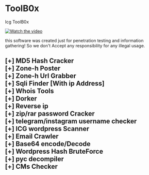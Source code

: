 # ToolB0x
Icg ToolB0x

[![Watch the video](https://raw.githubusercontent.com/04x/ToolB0x/master/Toolb0x.PNG)](https://www.aparat.com/v/Q3fNV)

this software was created just for penetration testing and information gathering! So we don't Accept any responsibility for any illegal usage.
<h2>
[+] MD5 Hash Cracker <br>
[+] Zone-h Poster<br>
[+] Zone-h Url Grabber<br>
[+] Sqli Finder [With ip Address]<br>
[+] Whois Tools<br>
[+] Dorker<br>
[+] Reverse ip<br>
[+] zip/rar password Cracker<br>
[+] telegram/instagram username checker<br>
[+] ICG wordpress Scanner<br>
[+] Email Crawler<br>
[+] Base64 encode/Decode<br>
[+] Wordpress Hash BruteForce<br>
[+] pyc decompiler<br>
[+] CMs Checker<br>
</h2>
